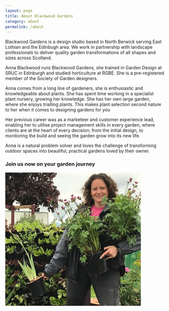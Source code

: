 ```yaml
---
layout: page
title: About Blackwood Gardens
category: about
permalink: /about
---
```

Blackwood Gardens is a design studio based in North Berwick serving East Lothian and the Edinbugh area. We work in partnership with landscape professionals to deliver quality garden transformations of all shapes and sizes across Scotland. 

Anna Blackwood runs Blackwood Gardens, she trained in Garden Design at SRUC in Edinburgh and studied horticulture at RGBE. She is a pre-registered member of the Society of Garden designers.

Anna comes from a long line of gardeners, she is enthusiastic and knowledgeable about plants. She has spent time working in a specialist plant nursery, growing her knowledge. She has her own large garden, where she enjoys trialling plants.  This makes plant selection second nature to her when it comes to designing gardens for you
 
Her previous career was as a marketeer and customer experience lead, enabling her to utilise project management skills in every garden, where clients are at the heart of every decision; from the initial design, to monitoring the build and seeing the garden grow into its new life.

Anna is a natural problem solver and loves the challenge of transforming outdoor spaces into beautiful, practical gardens loved by their owner.

### Join us now on your garden journey ###

![anna](/assets/img/annaplants.jpg)
